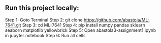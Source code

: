 ## Run this project locally:

Step 1: Goto Terminal 
Step 2: git clone https://github.com/abastola/ML-7641.git
Step 3: cd ML-7641
Step 4: pip install numpy pandas sklearn seaborn matplotlib yellowbrick
Step 5: Open abastola3-assignment1.ipynb in jupyter notebook
Step 6: Run all cells
